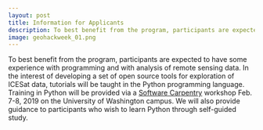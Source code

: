```yaml
---
layout: post
title: Information for Applicants
description: To best benefit from the program, participants are expected to have some experience with programming and with analysis of remote sensing data. In the interest of developing a set of open source tools for exploration of ICESat data, tutorials will be taught in the Python programming language. Training in Python will be provided via a <a href="software-carpentry.org">Software Carpentry</a> workshop Feb. 7-8, 2019 on the University of Washington campus. We will also provide guidance to participants who wish to learn Python through self-guided study.
image: geohackweek_01.png
---
```

To best benefit from the program, participants are expected to have some experience with programming and with analysis of remote sensing data. In the interest of developing a set of open source tools for exploration of ICESat data, tutorials will be taught in the Python programming language. Training in Python will be provided via a <a href="software-carpentry.org">Software Carpentry</a> workshop Feb. 7-8, 2019 on the University of Washington campus. We will also provide guidance to participants who wish to learn Python through self-guided study.

